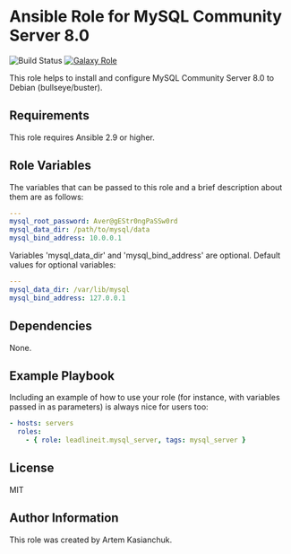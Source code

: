 # Ansible Role for MySQL Community Server 8.0

![Build Status](https://github.com/leadlineit/ansible-role-mysql_server/actions/workflows/ansible-galaxy-ci.yml/badge.svg)
[![Galaxy Role](https://img.shields.io/badge/Ansible--Galaxy-leadlineit.mysql_server-blue.svg?logo=ansible&logoColor=white)](https://galaxy.ansible.com/leadlineit/mysql_server/)

This role helps to install and configure MySQL Community Server 8.0 to Debian (bullseye/buster).

Requirements
------------

This role requires Ansible 2.9 or higher.

Role Variables
--------------

The variables that can be passed to this role and a brief description about them are as follows:

```yaml
---
mysql_root_password: Aver@gEStr0ngPaSSw0rd
mysql_data_dir: /path/to/mysql/data
mysql_bind_address: 10.0.0.1
```

Variables 'mysql_data_dir' and 'mysql_bind_address' are optional.
Default values for optional variables:

```yaml
---
mysql_data_dir: /var/lib/mysql
mysql_bind_address: 127.0.0.1
```

Dependencies
------------

None.

Example Playbook
----------------

Including an example of how to use your role (for instance, with variables passed in as parameters) is always nice for users too:

```yaml
- hosts: servers
  roles:
    - { role: leadlineit.mysql_server, tags: mysql_server }
```

License
-------

MIT

Author Information
------------------

This role was created by Artem Kasianchuk.
